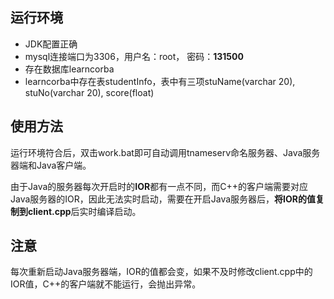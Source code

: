 ## 运行环境
- JDK配置正确
- mysql连接端口为3306，用户名：root， 密码：**131500**
- 存在数据库learncorba
- learncorba中存在表studentInfo，表中有三项stuName(varchar 20), stuNo(varchar 20), score(float)
## 使用方法
运行环境符合后，双击work.bat即可自动调用tnameserv命名服务器、Java服务器端和Java客户端。

由于Java的服务器每次开启时的**IOR**都有一点不同，而C++的客户端需要对应Java服务器的IOR，因此无法实时启动，需要在开启Java服务器后，**将IOR的值复制到client.cpp**后实时编译启动。
## 注意
每次重新启动Java服务器端，IOR的值都会变，如果不及时修改client.cpp中的IOR值，C++的客户端就不能运行，会抛出异常。